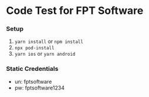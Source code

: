 # Code Test for FPT Software

### Setup

1. `yarn install` or `npm install`
2. `npx pod-install`
3. `yarn ios` or `yarn android`

### Static Credentials

- un: fptsoftware
- pw: fptsoftware1234
